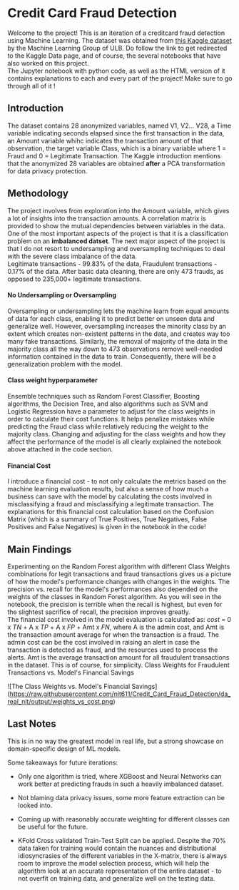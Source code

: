# Credit Card Fraud Detection

Welcome to the project! This is an iteration of a creditcard fraud detection using Machine Learning. The dataset was obtained from <a  href='https://www.kaggle.com/datasets/mlg-ulb/creditcardfraud'> this Kaggle dataset </a> by the Machine Learning Group of ULB. Do follow the link to get redirected to the Kaggle Data page, and of course, the several notebooks that have also worked on this project. <br>
The Jupyter notebook with python code, as well as the HTML version of it contains explanations to each and every part of the project! Make sure to go through all of it ! 

## Introduction

The dataset contains 28 anonymized variables, named V1, V2... V28, a Time variable indicating seconds elapsed since the first transaction in the data, an Amount variable whihc indicates the transaction amount of that observation, the target variable Class, which is a binary variable where 1 = Fraud and 0 = Legitimate Transaction.
The Kaggle introduction mentions that the anonymized 28 variables are obtained **after** a PCA transformation for data privacy protection. <br>


## Methodology

The project involves from exploration into the Amount variable, which gives a lot of insights into the transaction amounts. A correlation matrix is provided to show the mutual dependencies between variables in the data.<br>
One of the most important aspects of the project is that it is a classification problem on an **imbalanced datset**. The next major aspect of the project is that I do not resort to undersampling and oversampling techniques to deal with the severe class imbalance of the data.<br>
Legitimate transactions - 99.83% of the data,
Fraudulent transactions - 0.17% of the data.
After basic data cleaning, there are only 473 frauds, as opposed to 235,000+ legitimate transactions. 

#### No Undersampling or Oversampling

Oversampling or undersampling lets the machine learn from equal amounts of data for each class, enabling it to predict better on unseen data and generalize well. However, oversampling increases the minority class by an extent which creates non-existent patterns in the data, and creates way too many fake transactions. Similarly, the removal of majority of the data in the majority class all the way down to 473 observations remove well-needed information contained in the data to train. Consequently, there will be a generalization problem with the model. 

#### Class weight hyperparameter

Ensemble techniques such as Random Forest Classifier, Boosting algorithms, the Decision Tree, and also algorithms such as SVM and Logistic Regression have a parameter to adjust for the class weights in order to calculate their cost functions. It helps penalize mistakes while predicting the Fraud class while relatively reducing the weight to the majority class.
Changing and adjusting for the class weights and how they affect the performance of the model is all clearly explained the notebook above attached in the code section.
#### Financial Cost
I introduce a financial cost  - to not only calculate the metrics based on the machine learning evaluation results, but also a sense of how much a business can save with the model by calculating the costs involved in misclassifying a fraud and misclassifying a legitimate transaction. The explanations for this financial cost calculation based on the Confusion Matrix (which is a summary of True Positives, True Negatives, False Positives and False Negatives) is given in the notebook in the code!

## Main Findings
Experimenting on the Random Forest algorithm with different Class Weights combinations for legit transactions and fraud transactions gives us a picture of how the model's performance changes with changes in the weights.
The precision vs. recall for the model's performances also depended on the weights of the classes in Random Forest algorithm.
As you will see in the notebook, the precision is terrible when the recall is highest, but even for the slightest sacrifice of recall, the precision improves greatly. <br>
The financial cost involved in the model evaluation is calculated as: 
_cost_ = 0 x _TN_ + A x _TP_ + A x _FP_ + Amt x _FN_,
where A is the admin cost, and Amt is the transaction amount average for when the transaction is a fraud. The admin cost can be the cost involved in raising an alert in case the transaction is detected as fraud, and the resources used to process the alerts. Amt is the average transaction amount for all fraudulent transactions in the dataset. This is of course, for simplicity. 
Class Weights for Fraudulent Transactions vs. Model's Financial Savings

![The Class Weights vs. Model's Financial Savings] (https://raw.githubusercontent.com/nit611/Credit_Card_Fraud_Detection/da_real_nit/output/weights_vs_cost.png)

##  Last Notes<br>

This is in no way the greatest model in real life, but a strong showcase on domain-specific design of ML models. <br>

Some takeaways for future iterations:<br>

* Only one algorithm is tried, where XGBoost and Neural Networks can work better at predicting frauds in such a heavily imbalanced dataset.

* Not blaming data privacy issues, some more feature extraction can be looked into.

* Coming up with reasonably accurate weighting for different classes can be useful for the future.

* KFold Cross validated Train-Test Split can be applied. Despite the 70% data taken for training would contain the nuances and distributional idiosyncrasies of the different variables in the X-matrix, there is always room to improve the model selection process, which will help the algorithm look at an accurate representation of the entire dataset - to not overfit on training data, and generalize well on the testing data.<br>
